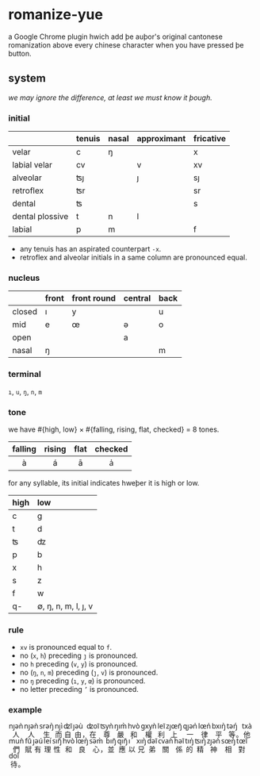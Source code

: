 <style>
  ruby.romanize-yue {
    margin-left: 1px;
    margin-right: 1px;
  }

  ruby.romanize-yue rt {
    font-size: 100%;
    font-family: 'Noto Sans', 'Helvetica Neue', sans-serif;
  }
</style>

# romanize-yue

a Google Chrome plugin hwich add þe auþor's original cantonese romanization above every chinese character when you have pressed þe button.

## system

*we may ignore the difference, at least we must know it þough.*

### initial

||tenuis|nasal|approximant|fricative|
|:-|:-|:-|:-|:-|
|velar          |c |ŋ | |x |
|labial velar   |cv|  |v|xv|
|alveolar       |ʦȷ|  |ȷ|sȷ|
|retroflex      |ʦr|  | |sr|
|dental         |ʦ |  | |s |
|dental plossive|t |n |l|  |
|labial         |p |m | |f |

- any tenuis has an aspirated counterpart `-x`.
- retroflex and alveolar initials in a same column are pronounced equal.

### nucleus

||front|front round|central|back|
|:-|:-|:-|:-|:-|
|closed|ı|y| |u|
|mid   |e|œ|ə|o|
|open  | | |a| |
|nasal |ŋ| | |m|

### terminal
`ı`, `u`, `ŋ`, `n`, `m`

### tone

we have #{high, low} × #{falling, rising, flat, checked} = 8 tones.

|falling|rising|flat|checked|
|:-:|:-:|:-:|:-:|
|a&#x0300;|a&#x0301;|a&#x0304;|a&#x030D;|

for any syllable, its initial indicates hweþer it is high or low.

|high|low|
|:-|:-|
|c|g|
|t|d|
|ʦ|ʣ|
|p|b|
|x|h|
|s|z|
|f|w|
|q-|∅, ŋ, n, m, l, ȷ, v|

### rule

- `xv` is pronounced equal to `f`.
- no (`x`, `h`) preceding `ȷ` is pronounced.
- no `h` preceding (`v`, `y`) is pronounced.
- no (`ŋ`, `n`, `m`) preceding (`ȷ`, `v`) is pronounced.
- no `ŋ` preceding (`ı`, `y`, `œ`) is pronounced.
- no letter preceding `’` is pronounced.

### example

<ruby class="romanize-yue">人<rt>nȷəǹ</rt></ruby><ruby class="romanize-yue">人<rt>nȷəǹ</rt></ruby><ruby class="romanize-yue">生<rt>srəŋ̀</rt></ruby><ruby class="romanize-yue">而<rt>nȷı̀</rt></ruby><ruby class="romanize-yue">自<rt>ʣı̄</rt></ruby><ruby class="romanize-yue">由<rt>ȷəù</rt></ruby>，<ruby class="romanize-yue">在<rt>ʣoı̄</rt></ruby><ruby class="romanize-yue">尊<rt>ʦyǹ</rt></ruby><ruby class="romanize-yue">嚴<rt>ŋım̀</rt></ruby><ruby class="romanize-yue">和<rt>hvò</rt></ruby><ruby class="romanize-yue">權<rt>gxyǹ</rt></ruby><ruby class="romanize-yue">利<rt>leı̄</rt></ruby><ruby class="romanize-yue">上<rt>zȷœŋ̄</rt></ruby><ruby class="romanize-yue">一<rt>qȷən̍</rt></ruby><ruby class="romanize-yue">律<rt>lœn̍</rt></ruby><ruby class="romanize-yue">平<rt>bxıŋ̀</rt></ruby><ruby class="romanize-yue">等<rt>təŋ́</rt></ruby>。<ruby class="romanize-yue">他<rt>txà</rt></ruby><ruby class="romanize-yue">們<rt>muǹ</rt></ruby><ruby class="romanize-yue">賦<rt>fū</rt></ruby><ruby class="romanize-yue">有<rt>ȷəú</rt></ruby><ruby class="romanize-yue">理<rt>leı́</rt></ruby><ruby class="romanize-yue">性<rt>sıŋ̄</rt></ruby><ruby class="romanize-yue">和<rt>hvò</rt></ruby><ruby class="romanize-yue">良<rt>lœŋ̀</rt></ruby><ruby class="romanize-yue">心<rt>səm̀</rt></ruby>，<ruby class="romanize-yue">並<rt>bıŋ̄</rt></ruby><ruby class="romanize-yue">應<rt>qıŋ̄</rt></ruby><ruby class="romanize-yue">以<rt>ı́</rt></ruby><ruby class="romanize-yue">兄<rt>xıŋ̀</rt></ruby><ruby class="romanize-yue">弟<rt>dəı̄</rt></ruby><ruby class="romanize-yue">關<rt>cvaǹ</rt></ruby><ruby class="romanize-yue">係<rt>həı̄</rt></ruby><ruby class="romanize-yue">的<rt>tıŋ̍</rt></ruby><ruby class="romanize-yue">精<rt>ʦıŋ̀</rt></ruby><ruby class="romanize-yue">神<rt>zȷəǹ</rt></ruby><ruby class="romanize-yue">相<rt>sœŋ̀</rt></ruby><ruby class="romanize-yue">對<rt>tœı̄</rt></ruby><ruby class="romanize-yue">待<rt>doı̄</rt></ruby>。